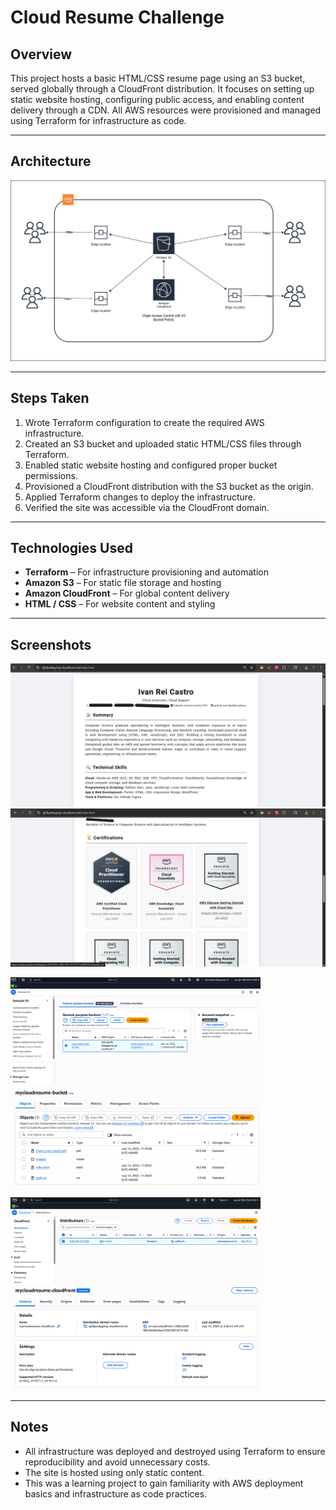 # Cloud Resume Challenge

## Overview

This project hosts a basic HTML/CSS resume page using an S3 bucket, served globally through a CloudFront distribution. It focuses on setting up static website hosting, configuring public access, and enabling content delivery through a CDN. All AWS resources were provisioned and managed using Terraform for infrastructure as code.

---

## Architecture

![Cloud Resume Architecture](./site/images/cloud-resume-diagram.png)

---

## Steps Taken

1. Wrote Terraform configuration to create the required AWS infrastructure.
2. Created an S3 bucket and uploaded static HTML/CSS files through Terraform.
3. Enabled static website hosting and configured proper bucket permissions.
4. Provisioned a CloudFront distribution with the S3 bucket as the origin.
5. Applied Terraform changes to deploy the infrastructure.
6. Verified the site was accessible via the CloudFront domain.
---

## Technologies Used

- **Terraform** – For infrastructure provisioning and automation
- **Amazon S3** – For static file storage and hosting
- **Amazon CloudFront** – For global content delivery
- **HTML / CSS** – For website content and styling

---

## Screenshots

<p float="left">
  <img src="./site/images/cdn-distribution-ss3.png" width="600" alt="CloudFront Distribution 3" />
  <img src="./site/images/cdn-distribution-ss4.png" width="600" alt="CloudFront Distribution 4" />
</p>

<p float="left">
  <img src="./site/images/s3-bucket-ss.png" width="400" alt="S3 Bucket Screenshot 1" />
  <img src="./site/images/s3-bucket-ss2.png" width="400" alt="S3 Bucket Screenshot 2" />
  <img src="./site/images/cdn-distribution-ss.png" width="400" alt="CloudFront Distribution 1" />
  <img src="./site/images/cdn-distribution-ss2.png" width="400" alt="CloudFront Distribution 2" />
</p>


---

## Notes

- All infrastructure was deployed and destroyed using Terraform to ensure reproducibility and avoid unnecessary costs.
- The site is hosted using only static content.
- This was a learning project to gain familiarity with AWS deployment basics and infrastructure as code practices.
